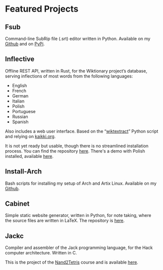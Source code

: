 # Featured Projects

## Fsub
Command-line SubRip file (.srt) editor written in Python. Available on my
[Github](https://github.com/augustogunsch/fsub) and on
[PyPi](https://pypi.org/project/fsub/).

## Inflective
Offline REST API, written in Rust, for the Wiktionary project’s database,
serving inflections of most words from the following languages:

- English
- French
- German
- Italian
- Polish
- Portuguese
- Russian 
- Spanish

Also includes a web user interface. Based on the
“[wiktextract](https://pypi.org/project/wiktextract)” Python script and relying
on [kaikki.org](https://kaikki.org).

It is not yet ready but usable, though there is no streamlined installation
process. You can find the repository
[here](https://github.com/augustogunsch/inflectived). There's a demo with
Polish installed, available <a href="http://augustogunsch.com:8000"
target="_blank">here</a>.

## Install-Arch
Bash scripts for installing my setup of Arch and Artix Linux. Available on my
[Github](https://github.com/augustogunsch/install-arch).

## Cabinet
Simple static website generator, written in Python, for note taking, where the
source files are written in LaTeX. The repository is <a
href="https://github.com/augustogunsch/Cabinet">here</a>.

## Jackc
Compiler and assembler of the Jack programming language, for the Hack computer architecture. Written in C.

This is the project of the [Nand2Tetris](https://www.nand2tetris.org) course
and is available [here](https://github.com/augustogunsch/jackc).
